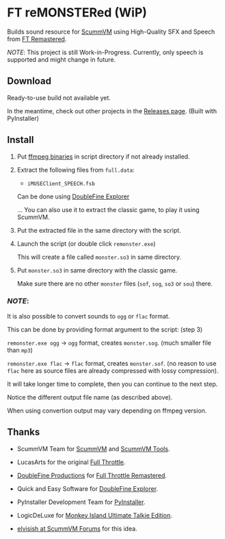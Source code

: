 # FT reMONSTERed (WiP)

Builds sound resource for [ScummVM](https://www.scummvm.org/) using High-Quality SFX and Speech from [FT Remastered](http://fullthrottle.doublefine.com/).

*NOTE*: This project is still Work-in-Progress.
Currently, only speech is supported and might change in future.

## Download
Ready-to-use build not available yet.

In the meantime, check out other projects in the [Releases page](https://github.com/BLooperZ/remonstered/releases).
(Built with PyInstaller)

## Install
1.  Put [ffmpeg binaries](https://ffmpeg.zeranoe.com/builds/) in script directory if not already installed.

2.  Extract the following files from `full.data`:
    * `iMUSEClient_SPEECH.fsb`

    Can be done using [DoubleFine Explorer](https://quickandeasysoftware.net/software/doublefine-explorer)

    ... You can also use it to extract the classic game, to play it using ScummVM.

3.  Put the extracted file in the same directory with the script.

4.  Launch the script (or double click `remonster.exe`)

    This will create a file called `monster.so3` in same directory.

5.  Put `monster.so3` in same directory with the classic game.

    Make sure there are no other `monster` files (`sof`, `sog`, `so3` or `sou`) there.

### *NOTE*:
It is also possible to convert sounds to `ogg` or `flac` format.

This can be done by providing format argument to the script: (step 3)

`remonster.exe ogg` -> `ogg` format, creates `monster.sog`.
(much smaller file than `mp3`)

`remonster.exe flac` -> `flac` format, creates `monster.sof`. (no reason to use `flac` here as source files are already compressed with lossy compression).

It will take longer time to complete, then you can continue to the next step.

Notice the different output file name (as described above).

When using convertion output may vary depending on ffmpeg version.

## Thanks

* ScummVM Team for [ScummVM](https://www.scummvm.org/) and [ScummVM Tools](https://github.com/scummvm/scummvm-tools).

* LucasArts for the original [Full Throttle](https://en.wikipedia.org/wiki/Full_Throttle_(1995_video_game)).

* [DoubleFine Productions](http://www.doublefine.com) for [Full Throttle Remastered](http://fullthrottle.doublefine.com/).

* Quick and Easy Software for [DoubleFine Explorer](https://quickandeasysoftware.net/software/doublefine-explorer).

* PyInstaller Development Team for [PyInstaller](https://www.pyinstaller.org/).

* LogicDeLuxe for [Monkey Island Ultimate Talkie Edition](http://www.gratissaugen.de/ultimatetalkies/).

* [elvisish at ScummVM Forums](https://forums.scummvm.org/viewtopic.php?f=8&t=14506) for this idea.
